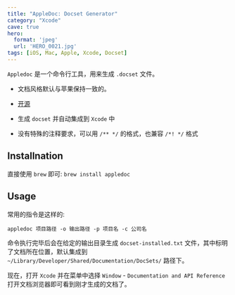 ```yaml
---
title: "AppleDoc: Docset Generator"
category: "Xcode"
cave: true
hero:
  format: 'jpeg'
  url: 'HERO_0021.jpg'
tags: [iOS, Mac, Apple, Xcode, Docset]
---
```

`Appledoc` 是一个命令行工具，用来生成 `.docset` 文件。

* 文档风格默认与苹果保持一致的。

* [开源](https://github.com/tomaz/appledoc)

* 生成 `docset` 并自动集成到 `Xcode` 中

* 没有特殊的注释要求，可以用 `/** */` 的格式，也兼容 `/*! */` 格式

## Installnation

直接使用 `brew` 即可: `brew install appledoc`

## Usage

常用的指令是这样的:

`appledoc 项目路径 -o 输出路径 -p 项目名 -c 公司名`

命令执行完毕后会在给定的输出目录生成 `docset-installed.txt` 文件，其中标明了文档所在位置，默认集成到 `~/Library/Developer/Shared/Documentation/DocSets/` 路径下。

现在，打开 `Xcode` 并在菜单中选择 `Window` - `Documentation and API Reference` 打开文档浏览器即可看到刚才生成的文档了。





